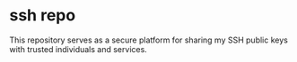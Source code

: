 # ssh repo
This repository serves as a secure platform for sharing my SSH public keys with trusted individuals and services.

